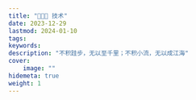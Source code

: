 ```yaml
---
title: "👨🏻‍💻 技术"
date: 2023-12-29
lastmod: 2024-01-10
tags:
keywords:
description: "不积跬步，无以至千里；不积小流，无以成江海"
cover:
    image: ""
hidemeta: true 
weight: 1
---
```

